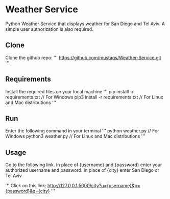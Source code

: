 # Weather Service
Python Weather Service that displays weather for San Diego and Tel Aviv. A simple user authorization is also required.

## Clone
Clone the github repo:
''' 
https://github.com/mustaqs/Weather-Service.git
'''

## Requirements
Install the required files on your local machine
'''
pip install -r requirements.txt  // For Windows
pip3 install -r requirements.txt // For Linux and Mac distributions
'''
## Run
Enter the following command in your terminal
'''
python weather.py // For Windows
python3 weather.py // For Linux and Mac distributions
'''
## Usage
Go to the following link. In place of {username} and {password} enter your authorized username and password. In place of {city} enter San Diego or Tel Aviv

'''
Click on this link:
http://127.0.0.1:5000/city?u={username}&p={password}&q={city}
'''

